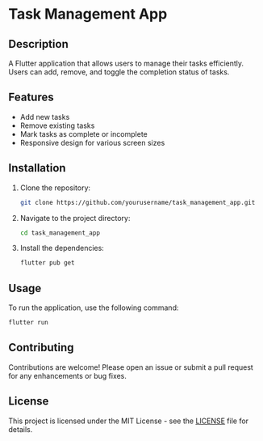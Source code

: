 # Task Management App

## Description
A Flutter application that allows users to manage their tasks efficiently. Users can add, remove, and toggle the completion status of tasks.

## Features
- Add new tasks
- Remove existing tasks
- Mark tasks as complete or incomplete
- Responsive design for various screen sizes

## Installation
1. Clone the repository:
   ```bash
   git clone https://github.com/yourusername/task_management_app.git
   ```
2. Navigate to the project directory:
   ```bash
   cd task_management_app
   ```
3. Install the dependencies:
   ```bash
   flutter pub get
   ```

## Usage
To run the application, use the following command:
```bash
flutter run
```

## Contributing
Contributions are welcome! Please open an issue or submit a pull request for any enhancements or bug fixes.

## License
This project is licensed under the MIT License - see the [LICENSE](LICENSE) file for details.
